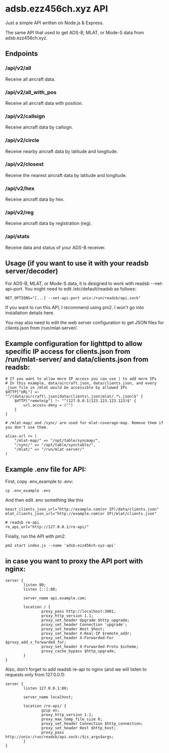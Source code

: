 # adsb.ezz456ch.xyz API

Just a simple API written on Node.js & Express.

The same API that used to get ADS-B, MLAT, or Mode-S data from adsb.ezz456ch.xyz.

## Endpoints

### /api/v2/all

Receive all aircraft data.

### /api/v2/all_with_pos

Receive all aircraft data with position.

### /api/v2/callsign

Receive aircraft data by callsign.

### /api/v2/circle

Receive nearby aircraft data by latitude and longitude.

### /api/v2/closest

Receive the nearest aircraft data by latitude and longitude.

### /api/v2/hex

Receive aircraft data by hex.

### /api/v2/reg

Receive aircraft data by registration (reg).

### /api/stats

Receive data and status of your ADS-B receiver.

## Usage (if you want to use it with your readsb server/decoder)

For ADS-B, MLAT, or Mode-S data, it is designed to work with readsb --net-api-port. You might need to edit /etc/default/readsb as follows:

```
NET_OPTIONS="[...] --net-api-port unix:/run/readsb/api.sock"
```

If you want to run this API, I recommend using pm2. I won't go into installation details here.

You may also need to edit the web server configuration to get JSON files for clients.json from /run/mlat-server/.

## Example configuration for lighttpd to allow specific IP access for clients.json from /run/mlat-server/ and data/clients.json from readsb:

```
# If you want to allow more IP access you can use | to add more IPs
# In this example, data/aircraft.json, data/clients.json, and every .json file in /mlat would be accessible by allowed IPs
$HTTP["URL"] =~ "^/(data/aircraft\.json|data/clients\.json|mlat/.*\.json)$" {
    $HTTP["remoteip"] !~ "^(127.0.0.1|123.123.123.123)$" {
        url.access-deny = ("")
    }
}

# /mlat-map/ and /sync/ are used for mlat-coverage-map. Remove them if you don't use them.

alias.url += (
    "/mlat-map/" => "/opt/table/syncmap/",
    "/sync/" => "/opt/table/synctable/",
    "/mlat/" => "/run/mlat-server/"
)
```

## Example .env file for API:

First, copy .env_example to .env:

```
cp .env_example .env
```

And then edit .env something like this

```
beast_clients_json_url="http://example.com(or IP)/data/clients.json"
mlat_clients_json_url="http://example.com(or IP)/mlat/clients.json"

# readsb re-api
re_api_url="http://127.0.0.1/re-api/"
```

Finally, run the API with pm2:

```
pm2 start index.js --name 'adsb-ezz456ch-xyz-api'
```

## in case you want to proxy the API port with nginx:

```
server {
        listen 80;
        listen [::]:80;

        server_name api.example.com;

        location / {
                proxy_pass http://localhost:3001;
                proxy_http_version 1.1;
                proxy_set_header Upgrade $http_upgrade;
                proxy_set_header Connection 'upgrade';
                proxy_set_header Host $host;
                proxy_set_header X-Real-IP $remote_addr;
                proxy_set_header X-Forwarded-For $proxy_add_x_forwarded_for;
                proxy_set_header X-Forwarded-Proto $scheme;
                proxy_cache_bypass $http_upgrade;
        }
}
```

Also, don't forget to add readsb re-api to nginx (and we will listen to requests only from 127.0.0.1):

```
server {
        listen 127.0.0.1:80;

        server_name localhost;

        location /re-api/ {
                gzip on;
                proxy_http_version 1.1;
                proxy_max_temp_file_size 0;
                proxy_set_header Connection $http_connection;
                proxy_set_header Host $http_host;
                proxy_pass http://unix:/run/readsb/api.sock:/$is_args$args;
        }
}
```
